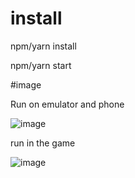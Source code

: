 # install

npm/yarn install

npm/yarn start

#image

Run on emulator and phone

![image](https://user-images.githubusercontent.com/73542040/133754054-d77e2861-ace4-4ce0-b1b8-c0415490b301.png)

run in the game

![image](https://user-images.githubusercontent.com/73542040/133754862-0b0c40c5-b0ee-40c0-89ca-cbcd98c5f337.png)

